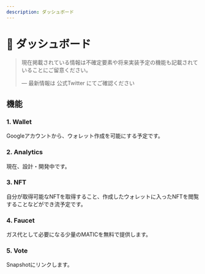 ```yaml
---
description: ダッシュボード
---
```


# 📒 ダッシュボード

> 現在掲載されている情報は不確定要素や将来実装予定の機能も記載されていることにご留意ください。
>
> — 最新情報は 公式Twitter にてご確認ください

## 機能

### 1. Wallet

Googleアカウントから、ウォレット作成を可能にする予定です。

### 2. Analytics

現在、設計・開発中です。

### 3. NFT

自分が取得可能なNFTを取得すること、作成したウォレットに入ったNFTを閲覧することなどができ流予定です。

### 4. Faucet

ガス代として必要になる少量のMATICを無料で提供します。

### 5. Vote

Snapshotにリンクします。
